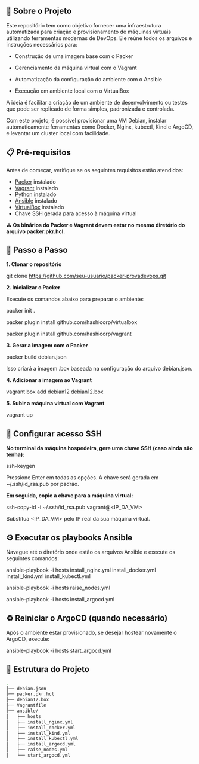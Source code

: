 ## 🧾 Sobre o Projeto
Este repositório tem como objetivo fornecer uma infraestrutura automatizada para criação e provisionamento de máquinas virtuais utilizando ferramentas modernas de DevOps. Ele reúne todos os arquivos e instruções necessários para:

- Construção de uma imagem base com o Packer 

- Gerenciamento da máquina virtual com o Vagrant

- Automatização da configuração do ambiente com o Ansible

- Execução em ambiente local com o VirtualBox

A ideia é facilitar a criação de um ambiente de desenvolvimento ou testes que pode ser replicado de forma simples, padronizada e controlada.

Com este projeto, é possível provisionar uma VM Debian, instalar automaticamente ferramentas como Docker, Nginx, kubectl, Kind e ArgoCD, e levantar um cluster local com facilidade.

## 📋 Pré-requisitos
Antes de começar, verifique se os seguintes requisitos estão atendidos:

- [Packer](https://www.packer.io/downloads) instalado  
- [Vagrant](https://developer.hashicorp.com/vagrant/downloads) instalado  
- [Python](https://www.python.org/downloads/) instalado  
- [Ansible](https://docs.ansible.com/ansible/latest/installation_guide/intro_installation.html) instalado  
- [VirtualBox](https://www.virtualbox.org/wiki/Downloads) instalado  
- Chave SSH gerada para acesso à máquina virtual

**⚠️ Os binários do Packer e Vagrant devem estar no mesmo diretório do arquivo packer.pkr.hcl.**


## **🚀 Passo a Passo**


**1. Clonar o repositório**

git clone https://github.com/seu-usuario/packer-provadevops.git


**2. Inicializar o Packer**

Execute os comandos abaixo para preparar o ambiente:

packer init .

packer plugin install github.com/hashicorp/virtualbox

packer plugin install github.com/hashicorp/vagrant

**3. Gerar a imagem com o Packer**

packer build debian.json

Isso criará a imagem .box baseada na configuração do arquivo debian.json.

**4. Adicionar a imagem ao Vagrant**

vagrant box add debian12 debian12.box

**5. Subir a máquina virtual com Vagrant**

vagrant up

## **🔐 Configurar acesso SSH**
**No terminal da máquina hospedeira, gere uma chave SSH (caso ainda não tenha):**

ssh-keygen

Pressione Enter em todas as opções. A chave será gerada em ~/.ssh/id_rsa.pub por padrão.

**Em seguida, copie a chave para a máquina virtual:**

ssh-copy-id -i ~/.ssh/id_rsa.pub vagrant@<IP_DA_VM>

Substitua <IP_DA_VM> pelo IP real da sua máquina virtual.

## **⚙️ Executar os playbooks Ansible**

Navegue até o diretório onde estão os arquivos Ansible e execute os seguintes comandos:

ansible-playbook -i hosts install_nginx.yml install_docker.yml install_kind.yml install_kubectl.yml

ansible-playbook -i hosts raise_nodes.yml

ansible-playbook -i hosts install_argocd.yml

## **♻️ Reiniciar o ArgoCD (quando necessário)**

Após o ambiente estar provisionado, se desejar hostear novamente o ArgoCD, execute:

ansible-playbook -i hosts start_argocd.yml

## 📁 Estrutura do Projeto
```bash
.
├── debian.json
├── packer.pkr.hcl
├── debian12.box
├── Vagrantfile
├── ansible/
│   ├── hosts
│   ├── install_nginx.yml
│   ├── install_docker.yml
│   ├── install_kind.yml
│   ├── install_kubectl.yml
│   ├── install_argocd.yml
│   ├── raise_nodes.yml
│   └── start_argocd.yml
```
